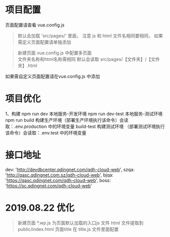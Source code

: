 # 项目配置
页面配置请查看 vue.config.js

> 默认会加载 'src/pages/' 里面， 注意 js 和 html 文件名相同要相同， 如果需定义页面配置请单独添加

> 新建页面
  vue.config.js 中配置多页面  
  文件夹名称和html名称需相同
  默认会读取 src/pages/【文件夹】/【文件夹】.html

  
  如果需自定义页面配置请在vue.config.js 中添加

# 项目优化

1、构建
npm run dev 本地服务-开发环境
npm run dev-test 本地服务-测试环境
npm run build 构建生产环境（部署生产环境执行该命令）会读取：.env.production 中的环境变量
build-test 构建测试环境 （部署测试环境执行该命令）会读取：.env.test 中的环境变量

# 接口地址

dev: 'http://devdbcenter.qdingnet.com/qdh-cloud-web',
szqa: 'http://qasc.qdingnet.com.sz/qdh-cloud-web',
bjqa: 'https://qasc.qdingnet.com/qdh-cloud-web',
boss: 'https://sc.qdingnet.com/qdh-cloud-web'

# 2019.08.22 优化
> 新建页面
  *.wp.js 为页面默认加载的入口js 文件
  html 文件提取到public/index.html
  页面title 在 title.js 文件里面配置


